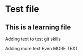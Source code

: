 # Test file

## This is a learning file

Adding text to test git skills

Adding more text 
Even MORE TEXT